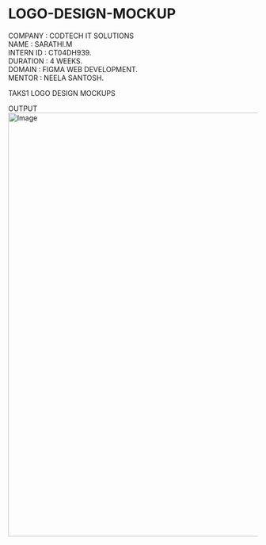 # LOGO-DESIGN-MOCKUP
COMPANY : CODTECH IT SOLUTIONS  
NAME : SARATHI.M    
INTERN ID : CT04DH939.   
DURATION : 4 WEEKS.   
DOMAIN : FIGMA WEB DEVELOPMENT.   
MENTOR : NEELA SANTOSH.  

TAKS1 LOGO DESIGN MOCKUPS 

OUTPUT 
<img width="2286" height="856" alt="Image" src="https://github.com/user-attachments/assets/3f668368-3b56-40bc-bd6a-211edd264501" />
